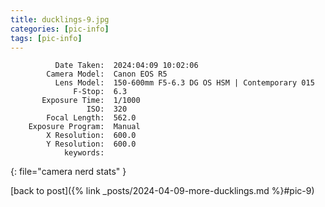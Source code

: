 ```yaml
---
title: ducklings-9.jpg
categories: [pic-info]
tags: [pic-info]
---
```


```text
          Date Taken:  2024:04:09 10:02:06
        Camera Model:  Canon EOS R5
          Lens Model:  150-600mm F5-6.3 DG OS HSM | Contemporary 015
              F-Stop:  6.3
       Exposure Time:  1/1000
                 ISO:  320
        Focal Length:  562.0
    Exposure Program:  Manual
        X Resolution:  600.0
        Y Resolution:  600.0
            keywords:  
```
{: file="camera nerd stats" }

[back to post]({% link _posts/2024-04-09-more-ducklings.md %}#pic-9)